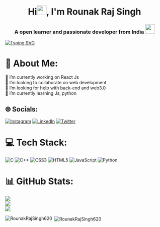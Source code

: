  <h1 align="center">Hi<img src="https://media0.giphy.com/media/w1OBpBd7kJqHrJnJ13/giphy.gif?cid=ecf05e47h725kwv0sspzozkw09vmylceczlowrmxd1pljclb&rid=giphy.gif&ct=s" width="30px" height="30px">, I'm Rounak Raj Singh</h1>
<h3 align="center">A open learner and passionate developer from India  <img src="https://github.com/iamimmanuelraj/iamimmanuelraj/blob/master/Assets/Developer.gif" width="30px" height="30px"></h3>

   [![Typing SVG](https://readme-typing-svg.demolab.com?font=Fira+Code&pause=1000&center=true&width=435&lines=Computer+Enthusiast;Front-End+Developer+)](https://git.io/typing-svg)
# 💫 About Me:
🔭 I’m currently working on React Js<br>👯 I’m looking to collaborate on web development<br>🤝 I’m looking for help with back-end and web3.0<br>🌱 I’m currently learning Js, python <br>


## 🌐 Socials:
 [![Instagram](https://img.shields.io/badge/Instagram-%23E4405F.svg?logo=Instagram&logoColor=white)](https://www.instagram.com/raunakrajsingh620/) [![LinkedIn](https://img.shields.io/badge/LinkedIn-%230077B5.svg?logo=linkedin&logoColor=white)](https://www.linkedin.com/in/rounak-raj-singh-b7048b226/)  [![Twitter](https://img.shields.io/badge/Twitter-%231DA1F2.svg?logo=Twitter&logoColor=white)](https://twitter.com/RaunakR07143747) 


# 💻 Tech Stack:
![C](https://img.shields.io/badge/c-%2300599C.svg?style=plastic&logo=c&logoColor=white) ![C++](https://img.shields.io/badge/c++-%2300599C.svg?style=plastic&logo=c%2B%2B&logoColor=white) ![CSS3](https://img.shields.io/badge/css3-%231572B6.svg?style=plastic&logo=css3&logoColor=white) ![HTML5](https://img.shields.io/badge/html5-%23E34F26.svg?style=plastic&logo=html5&logoColor=white) ![JavaScript](https://img.shields.io/badge/javascript-%23323330.svg?style=plastic&logo=javascript&logoColor=%23F7DF1E) ![Python](https://img.shields.io/badge/python-3670A0?style=plastic&logo=python&logoColor=ffdd54) 

# 📊 GitHub Stats:
![](https://github-readme-stats.vercel.app/api?username=RounakRajSingh620&theme=dark&hide_border=false&include_all_commits=true&count_private=false)<br/>
![](https://github-readme-streak-stats.herokuapp.com/?user=RounakRajSingh620&theme=dark&hide_border=false)<br/>
![](https://github-readme-stats.vercel.app/api/top-langs/?username=RounakRajSingh620&theme=dark&hide_border=false&include_all_commits=true&count_private=false&layout=compact)

<p><img align="left" src="https://github-readme-stats.vercel.app/api/top-langs?username=RounakRajSingh620&show_icons=true&locale=en&layout=compact" alt="RounakRajSingh620" /></p>

<p>&nbsp;<img align="center" src="https://github-readme-stats.vercel.app/api?username=RounakRajSingh620&show_icons=true&locale=en" alt="RounakRajSingh620" /></p>

<p><img align="center" src="https://github-readme-streak-stats.herokuapp.com/?user=RounakRajSingh620&" alt="RounakRajSingh620 /></p>
